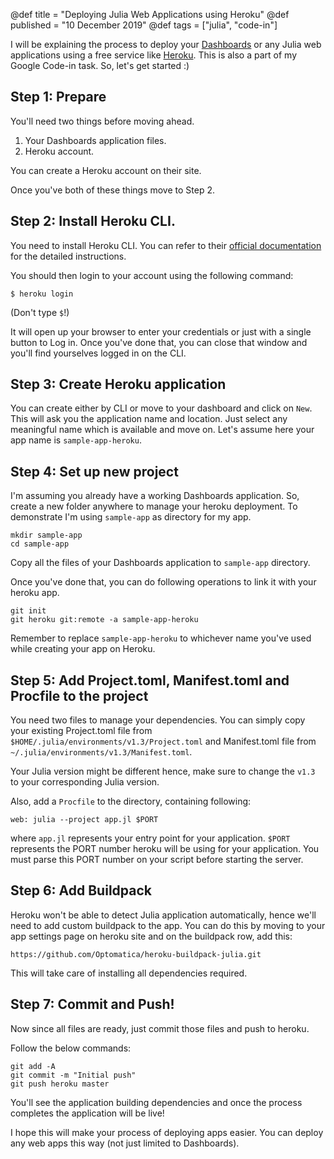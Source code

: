 @def title = "Deploying Julia Web Applications using Heroku"
@def published = "10 December 2019"
@def tags = ["julia", "code-in"]

I will be explaining the process to deploy your
[Dashboards](https://github.com/waralex/Dashboards.jl) or any Julia web
applications using a free service like [Heroku](https://heroku.com). This is
also a part of my Google Code-in task. So, let's get started :)

## Step 1: Prepare

You'll need two things before moving ahead.
1. Your Dashboards application files.
2. Heroku account.

You can create a Heroku account on their site.

Once you've both of these things move to Step 2.

## Step 2: Install Heroku CLI.

You need to install Heroku CLI. You can refer to their
[official documentation](https://devcenter.heroku.com/articles/heroku-cli#download-and-install)
for the detailed instructions.

You should then login to your account using the following command:

```
$ heroku login
```
(Don't type `$`!)

It will open up your browser to enter your credentials or just with a single
button to Log in. Once you've done that, you can close that window and you'll
find yourselves logged in on the CLI.

## Step 3: Create Heroku application

You can create either by CLI or move to your dashboard and click on `New`.
This will ask you the application name and location. Just select any meaningful
name which is available and move on. Let's assume here your app name is
`sample-app-heroku`.

## Step 4: Set up new project

I'm assuming you already have a working Dashboards application. So, create a
new folder anywhere to manage your heroku deployment. To demonstrate I'm using
`sample-app` as directory for my app.

```
mkdir sample-app
cd sample-app
```

Copy all the files of your Dashboards application to `sample-app` directory.

Once you've done that, you can do following operations to link it with your
heroku app.

```
git init
git heroku git:remote -a sample-app-heroku
```

Remember to replace `sample-app-heroku` to whichever name you've used while
creating your app on Heroku.

## Step 5: Add Project.toml, Manifest.toml and Procfile to the project

You need two files to manage your dependencies. You can simply copy your
existing Project.toml file from `$HOME/.julia/environments/v1.3/Project.toml`
and Manifest.toml file from `~/.julia/environments/v1.3/Manifest.toml`.

Your Julia version might be different hence, make sure to change the `v1.3` to
your corresponding Julia version.

Also, add a `Procfile` to the directory, containing following:

```
web: julia --project app.jl $PORT
```

where `app.jl` represents your entry point for your application. `$PORT`
represents the PORT number heroku will be using for your application.
You must parse this PORT number on your script before starting the server.

## Step 6: Add Buildpack

Heroku won't be able to detect Julia application automatically, hence we'll need
to add custom buildpack to the app. You can do this by moving to your app settings
page on heroku site and on the buildpack row, add this:

```
https://github.com/Optomatica/heroku-buildpack-julia.git
```

This will take care of installing all dependencies required.

## Step 7: Commit and Push!

Now since all files are ready, just commit those files and push to heroku.

Follow the below commands:

```
git add -A
git commit -m "Initial push"
git push heroku master
```

You'll see the application building dependencies and once the process completes
the application will be live!

I hope this will make your process of deploying apps easier. You can deploy
any web apps this way (not just limited to Dashboards).
